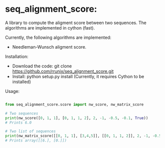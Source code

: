 # seq_alignment_score: 
A library to compute the aligment score between two sequences. The algorithms are implemented in cython (fast).

Currently, the following algorithms are implemented:
* Needleman-Wunsch aligment score.

Installation:
 * Download the code: git clone https://github.com/rrunix/seq_alignment_score.git
 * Install: python setup.py install (Currently, it requires Cython to be installed)

Usage:
```python

from seq_alignment_score.score import nw_score, nw_matrix_score

# Two sequences
print(nw_score([0, 1, 1], [0, 1, 1, 2], 2, -1, -0.5, -0.1, True))
# Prints 6.0

# Two list of sequences
print(nw_matrix_score([[0, 1, 1], [3,4,5]], [[0, 1, 1, 2]], 2, -1, -0.5, -0.1, True))
# Prints array([[6.], [0.]])
```

